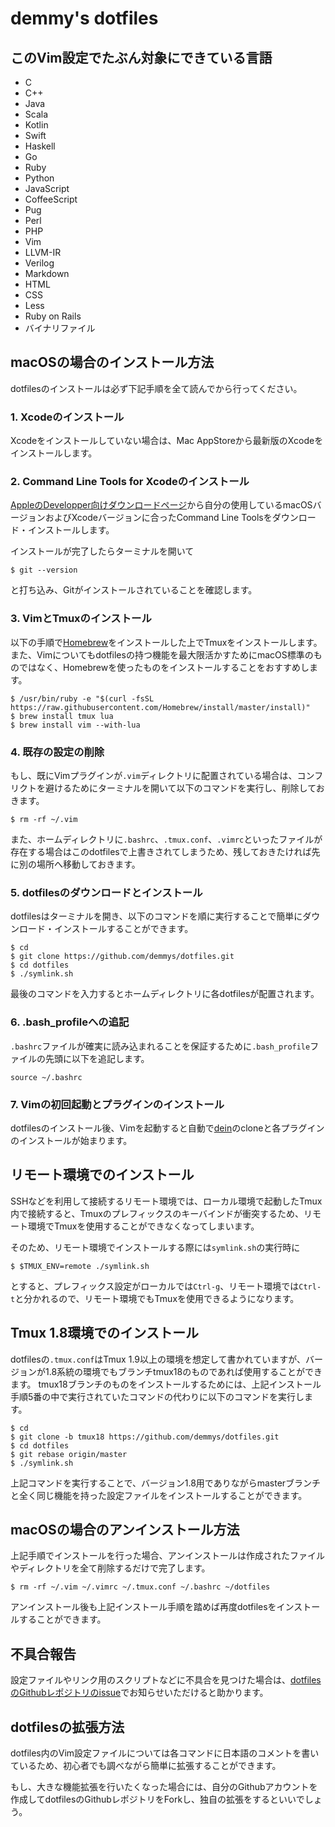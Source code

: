 demmy's dotfiles
========

## このVim設定でたぶん対象にできている言語

* C
* C++
* Java
* Scala
* Kotlin
* Swift
* Haskell
* Go
* Ruby
* Python
* JavaScript
* CoffeeScript
* Pug
* Perl
* PHP
* Vim
* LLVM-IR
* Verilog
* Markdown
* HTML
* CSS
* Less
* Ruby on Rails
* バイナリファイル


## macOSの場合のインストール方法

dotfilesのインストールは必ず下記手順を全て読んでから行ってください。

### 1. Xcodeのインストール

Xcodeをインストールしていない場合は、Mac AppStoreから最新版のXcodeをインストールします。

### 2. Command Line Tools for Xcodeのインストール

[AppleのDevelopper向けダウンロードページ](https://developer.apple.com/downloads/index.action)から自分の使用しているmacOSバージョンおよびXcodeバージョンに合ったCommand Line Toolsをダウンロード・インストールします。

インストールが完了したらターミナルを開いて
```
$ git --version
```
と打ち込み、Gitがインストールされていることを確認します。

### 3. VimとTmuxのインストール

以下の手順で[Homebrew](http://brew.sh/index_ja.html)をインストールした上でTmuxをインストールします。
また、Vimについてもdotfilesの持つ機能を最大限活かすためにmacOS標準のものではなく、Homebrewを使ったものをインストールすることをおすすめします。
```
$ /usr/bin/ruby -e "$(curl -fsSL https://raw.githubusercontent.com/Homebrew/install/master/install)"
$ brew install tmux lua
$ brew install vim --with-lua
```

### 4. 既存の設定の削除

もし、既にVimプラグインが`.vim`ディレクトリに配置されている場合は、コンフリクトを避けるためにターミナルを開いて以下のコマンドを実行し、削除しておきます。
```
$ rm -rf ~/.vim
```
また、ホームディレクトリに`.bashrc`、`.tmux.conf`、`.vimrc`といったファイルが存在する場合はこのdotfilesで上書きされてしまうため、残しておきたければ先に別の場所へ移動しておきます。

### 5. dotfilesのダウンロードとインストール

dotfilesはターミナルを開き、以下のコマンドを順に実行することで簡単にダウンロード・インストールすることができます。
```
$ cd
$ git clone https://github.com/demmys/dotfiles.git
$ cd dotfiles
$ ./symlink.sh
```
最後のコマンドを入力するとホームディレクトリに各dotfilesが配置されます。

### 6. .bash_profileへの追記

`.bashrc`ファイルが確実に読み込まれることを保証するために`.bash_profile`ファイルの先頭に以下を追記します。
```bashrc
source ~/.bashrc
```
### 7. Vimの初回起動とプラグインのインストール

dotfilesのインストール後、Vimを起動すると自動で[dein](https://github.com/Shougo/dein.vim)のcloneと各プラグインのインストールが始まります。

## リモート環境でのインストール

SSHなどを利用して接続するリモート環境では、ローカル環境で起動したTmux内で接続すると、Tmuxのプレフィックスのキーバインドが衝突するため、リモート環境でTmuxを使用することができなくなってしまいます。

そのため、リモート環境でインストールする際には`symlink.sh`の実行時に
```
$ $TMUX_ENV=remote ./symlink.sh
```

とすると、プレフィックス設定がローカルでは`Ctrl-g`、リモート環境では`Ctrl-t`と分かれるので、リモート環境でもTmuxを使用できるようになります。

## Tmux 1.8環境でのインストール

dotfilesの`.tmux.conf`はTmux 1.9以上の環境を想定して書かれていますが、バージョンが1.8系統の環境でもブランチtmux18のものであれば使用することができます。
tmux18ブランチのものをインストールするためには、上記インストール手順5番の中で実行されていたコマンドの代わりに以下のコマンドを実行します。
```
$ cd
$ git clone -b tmux18 https://github.com/demmys/dotfiles.git
$ cd dotfiles
$ git rebase origin/master
$ ./symlink.sh
```

上記コマンドを実行することで、バージョン1.8用でありながらmasterブランチと全く同じ機能を持った設定ファイルをインストールすることができます。

## macOSの場合のアンインストール方法

上記手順でインストールを行った場合、アンインストールは作成されたファイルやディレクトリを全て削除するだけで完了します。
```
$ rm -rf ~/.vim ~/.vimrc ~/.tmux.conf ~/.bashrc ~/dotfiles
```

アンインストール後も上記インストール手順を踏めば再度dotfilesをインストールすることができます。


## 不具合報告

設定ファイルやリンク用のスクリプトなどに不具合を見つけた場合は、[dotfilesのGithubレポジトリのissue](https://github.com/demmys/dotfiles/issues)でお知らせいただけると助かります。


## dotfilesの拡張方法

dotfiles内のVim設定ファイルについては各コマンドに日本語のコメントを書いているため、初心者でも調べながら簡単に拡張することができます。

もし、大きな機能拡張を行いたくなった場合には、自分のGithubアカウントを作成してdotfilesのGithubレポジトリをForkし、独自の拡張をするといいでしょう。
